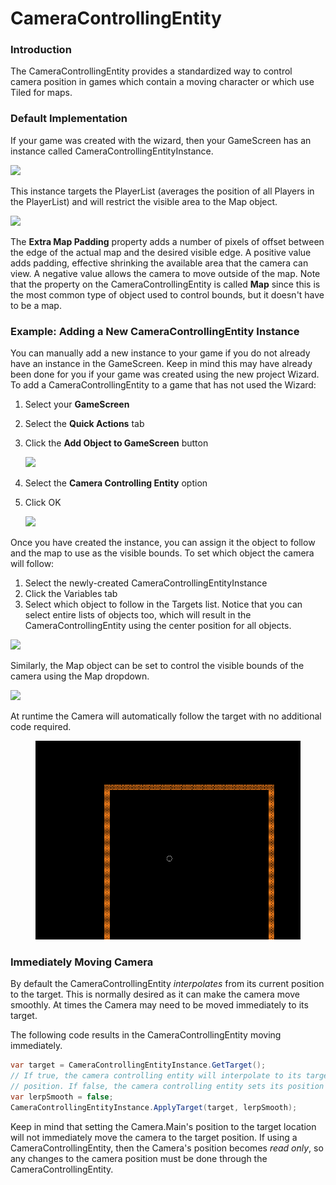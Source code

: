 # CameraControllingEntity

### Introduction

The CameraControllingEntity provides a standardized way to control camera position in games which contain a moving character or which use Tiled for maps.

### Default Implementation

If your game was created with the wizard, then your GameScreen has an instance called CameraControllingEntityInstance.

![](../../../media/2022-02-img\_620bf5aba5c04.png)

This instance targets the PlayerList (averages the position of all Players in the PlayerList) and will restrict the visible area to the Map object.

![](../../../media/2022-02-img\_620bf5d1efe32.png)

The **Extra Map Padding** property adds a number of pixels of offset between the edge of the actual map and the desired visible edge. A positive value adds padding, effective shrinking the available area that the camera can view. A negative value allows the camera to move outside of the map. Note that the property on the CameraControllingEntity is called **Map** since this is the most common type of object used to control bounds, but it doesn't have to be a map.

### Example: Adding a New CameraControllingEntity Instance

You can manually add a new instance to your game if you do not already have an instance in the GameScreen. Keep in mind this may have already been done for you if your game was created using the new project Wizard. To add a CameraControllingEntity to a game that has not used the Wizard:

1. Select your **GameScreen**
2. Select the **Quick Actions** tab
3.  Click the **Add Object to GameScreen** button

    ![](../../../media/2021-07-img\_60f9bf043445f.png)
4. Select the **Camera Controlling Entity** option
5.  Click OK

    ![](../../../media/2021-07-img\_60f9bf39e861f.png)

Once you have created the instance, you can assign it the object to follow and the map to use as the visible bounds. To set which object the camera will follow:

1. Select the newly-created CameraControllingEntityInstance
2. Click the Variables tab
3. Select which object to follow in the Targets list. Notice that you can select entire lists of objects too, which will result in the CameraControllingEntity using the center position for all objects.

![](../../../media/2021-07-img\_60f9bfd410148.png)

Similarly, the Map object can be set to control the visible bounds of the camera using the Map dropdown.

![](../../../media/2021-07-img\_60f9c00a8b0c6.png)

At runtime the Camera will automatically follow the target with no additional code required.

<figure><img src="../../../media/2021-07-2021_July_22_130201.gif" alt=""><figcaption></figcaption></figure>

### Immediately Moving Camera

By default the CameraControllingEntity _interpolates_ from its current position to the target. This is normally desired as it can make the camera move smoothly. At times the Camera may need to be moved immediately to its target.&#x20;

The following code results in the CameraControllingEntity moving immediately.

```csharp
var target = CameraControllingEntityInstance.GetTarget();
// If true, the camera controlling entity will interpolate to its target
// position. If false, the camera controlling entity sets its position immediately.
var lerpSmooth = false;
CameraControllingEntityInstance.ApplyTarget(target, lerpSmooth);
```

Keep in mind that setting the Camera.Main's position to the target location will not immediately move the camera to the target position. If using a CameraControllingEntity, then the Camera's position becomes _read only_, so any changes to the camera position must be done through the CameraControllingEntity.
